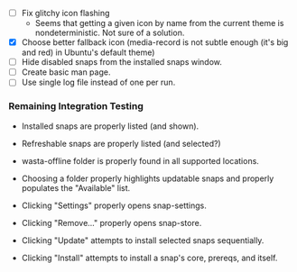 - [ ] Fix glitchy icon flashing
  - Seems that getting a given icon by name from the current theme is nondeterministic. Not sure of a solution.
- [x] Choose better fallback icon (media-record is not subtle enough (it's big and red) in Ubuntu's default theme)
- [ ] Hide disabled snaps from the installed snaps window.
- [ ] Create basic man page.
- [ ] Use single log file instead of one per run.

### Remaining Integration Testing
 - Installed snaps are properly listed (and shown).
 - Refreshable snaps are properly listed (and selected?)
 - wasta-offline folder is properly found in all supported locations.
 - Choosing a folder properly highlights updatable snaps and properly populates the "Available" list.

 - Clicking "Settings" properly opens snap-settings.
 - Clicking "Remove..." properly opens snap-store.
 - Clicking "Update" attempts to install selected snaps sequentially.
 - Clicking "Install" attempts to install a snap's core, prereqs, and itself.
